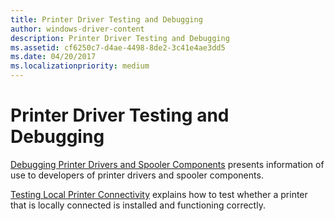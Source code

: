 ```yaml
---
title: Printer Driver Testing and Debugging
author: windows-driver-content
description: Printer Driver Testing and Debugging
ms.assetid: cf6250c7-d4ae-4498-8de2-3c41e4ae3dd5
ms.date: 04/20/2017
ms.localizationpriority: medium
---
```


# Printer Driver Testing and Debugging





[Debugging Printer Drivers and Spooler Components](debugging-printer-drivers-and-spooler-components.md) presents information of use to developers of printer drivers and spooler components.

[Testing Local Printer Connectivity](testing-local-printer-connectivity.md) explains how to test whether a printer that is locally connected is installed and functioning correctly.

 

 




